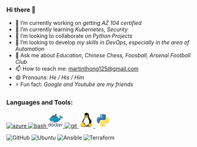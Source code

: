 ### Hi there 👋

- 🔭 I’m currently working on *getting AZ 104 certified*
- 🌱 I’m currently learning *Kubernetes, Security*
- 👯 I’m looking to collaborate on *Python Projects*
- 🤔 I’m looking to develop *my skills in DevOps, especially in the area of Automation*
- 💬 Ask me about *Education, Chinese Chess, Foosball, Arsenal Football Club*
- 📫 How to reach me: martinthong125@gmail.com
- 😄 Pronouns: *He / His / Him*
- ⚡ Fun fact: *Google and Youtube are my friends*

### Languages and Tools:
<p align="left"> <a href="https://azure.microsoft.com/en-in/" target="_blank"> <img src="https://www.vectorlogo.zone/logos/microsoft_azure/microsoft_azure-icon.svg" alt="azure" width="40" height="40"/> </a> <a href="https://www.gnu.org/software/bash/" target="_blank"> <img src="https://www.vectorlogo.zone/logos/gnu_bash/gnu_bash-icon.svg" alt="bash" width="40" height="40"/> </a> <a href="https://www.docker.com/" target="_blank"> <img src="https://raw.githubusercontent.com/devicons/devicon/master/icons/docker/docker-original-wordmark.svg" alt="docker" width="40" height="40"/> </a> <a href="https://git-scm.com/" target="_blank"> <img src="https://www.vectorlogo.zone/logos/git-scm/git-scm-icon.svg" alt="git" width="40" height="40"/> </a> <a href="https://www.linux.org/" target="_blank"> <img src="https://raw.githubusercontent.com/devicons/devicon/master/icons/linux/linux-original.svg" alt="linux" width="40" height="40"/> </a> <a href="https://www.python.org" target="_blank"> <img src="https://raw.githubusercontent.com/devicons/devicon/master/icons/python/python-original.svg" alt="python" width="40" height="40"/> </a> </p>

<img alt="GitHub" src="https://img.shields.io/badge/github-%23121011.svg?&style=for-the-badge&logo=github&logoColor=white"/>   <img alt="Ubuntu" src="https://img.shields.io/badge/Ubuntu-E95420?style=for-the-badge&logo=ubuntu&logoColor=white" />  <img alt="Ansible" src="https://img.shields.io/badge/ansible-%231A1918.svg?&style=for-the-badge&logo=ansible&logoColor=white"/>  <img alt="Terraform" src="https://img.shields.io/badge/terraform-%235835CC.svg?&style=for-the-badge&logo=terraform&logoColor=white"/>

<!--
<img src="https://github-readme-stats.vercel.app/api?username=martinthong125&&show_icons=true&title_color=ffffff&icon_color=bb2acf&text_color=daf7dc&bg_color=151515"> [![Top Langs](https://github-readme-stats.vercel.app/api/top-langs/?username=martinthong125&layout=compact)](https://github.com/martinthong125/github-readme-stats)
-->

